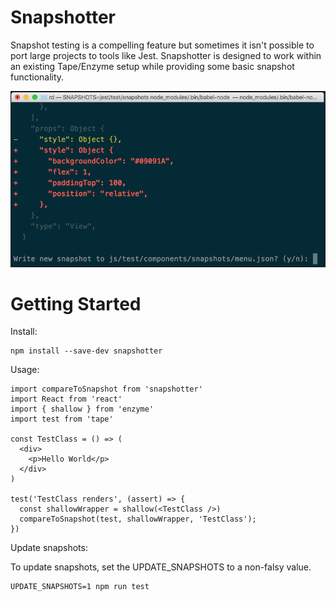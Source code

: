 # Snapshotter

Snapshot testing is a compelling feature but sometimes it isn't possible to port
large projects to tools like Jest. Snapshotter is designed to work within an
existing Tape/Enzyme setup while providing some basic snapshot functionality.

![Screenshot](/screenshot.png?raw=true "Screenshot")

# Getting Started

Install:

```
npm install --save-dev snapshotter
```

Usage:

```
import compareToSnapshot from 'snapshotter'
import React from 'react'
import { shallow } from 'enzyme'
import test from 'tape'

const TestClass = () => (
  <div>
    <p>Hello World</p>
  </div>
)

test('TestClass renders', (assert) => {
  const shallowWrapper = shallow(<TestClass />)
  compareToSnapshot(test, shallowWrapper, 'TestClass');
})
```

Update snapshots:

To update snapshots, set the UPDATE_SNAPSHOTS to a non-falsy value.

```
UPDATE_SNAPSHOTS=1 npm run test
```
